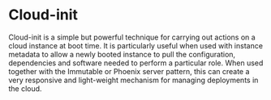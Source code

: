 # Cloud-init

Cloud-init is a simple but powerful technique for carrying out actions on a cloud instance at boot time. It is particularly useful when used with instance metadata to allow a newly booted instance to pull the configuration, dependencies and software needed to perform a particular role. When used together with the Immutable or Phoenix server pattern, this can create
a very responsive and light-weight mechanism for managing deployments in the cloud.

